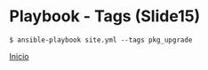 
# **Playbook - Tags** (Slide15)

```
$ ansible-playbook site.yml --tags pkg_upgrade
```

[Inicio](https://github.com/ricardson/ansible-presentation)
